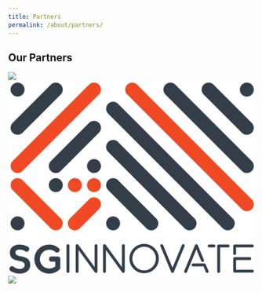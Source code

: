 ```yaml
---
title: Partners
permalink: /about/partners/
---
```

<h2>Our Partners</h2>
<div class="row padding--bottom">
  <div class="col"><img src="/images/rice.png"/></div>
  <div class="col"><img src="/images/sgi.png"/></div>
  <div class="col"><img src="/images/sg-com-so.png"/></div>
 </div>



